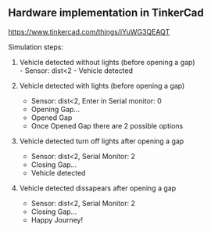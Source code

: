 ## Hardware implementation in TinkerCad

https://www.tinkercad.com/things/iYuWG3QEAQT


Simulation steps:

1.	Vehicle detected without lights (before opening a gap)	
     	- Sensor: dist<2
     	- Vehicle detected

2.	Vehicle detected with lights (before opening a gap)
	- Sensor: dist<2, Enter in Serial monitor: 0
	- Opening Gap...
	- Opened Gap
	- Once Opened Gap there are 2 possible options
	
3.	Vehicle detected turn off lights after opening a gap
	- Sensor: dist<2, Serial Monitor: 2
	- Closing Gap...
	- Vehicle detected

4.	Vehicle detected dissapears after opening a gap
	- Sensor: dist<2, Serial Monitor: 2
	- Closing Gap...
	- Happy Journey!
